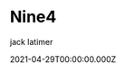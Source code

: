 ---
title: Nine4
github: https://github.com/r1/nine4
demo: https://nine4.app/
license: GPL-3.0
author: jack latimer
author_link: ''
author_twitter: jacklatimer0
author_github: r1
date: 2021-04-29T00:00:00.000Z
ssg:
  - Next
cms:
css:
  - Tailwind
archetype:
  - Multi Purpose
services: null
hosting:
  - Netlify
  - Vercel
description: >-
  Nine4.app is a free template website for developers, businesses and hobbyists
  providing free templates built with Next.js and styled with Tailwind CSS.
stale: false
disabled: false
disabled_reason: null
draft: false
---